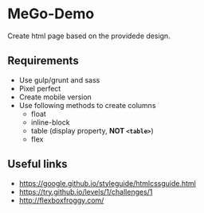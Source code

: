 # MeGo-Demo
Create html page based on the providede design.

## Requirements
* Use gulp/grunt and sass
* Pixel perfect
* Create mobile version
* Use following methods to create columns
  * float
  * inline-block
  * table (display property, **NOT <code>&lt;table&gt;</code>**)
  * flex
 
## Useful links
* https://google.github.io/styleguide/htmlcssguide.html
* https://try.github.io/levels/1/challenges/1
* http://flexboxfroggy.com/
